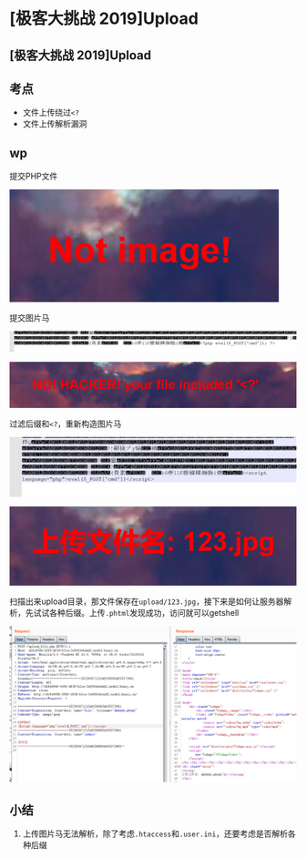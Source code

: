 # \[极客大挑战 2019]Upload

## \[极客大挑战 2019]Upload

## 考点

* 文件上传绕过`<?`
* 文件上传解析漏洞

## wp

提交PHP文件

![](<../.gitbook/assets/image (4) (1) (1).png>)

提交图片马

![](<../.gitbook/assets/image (6).png>)

![](<../.gitbook/assets/image (23).png>)

过滤后缀和`<?`，重新构造图片马

![](<../.gitbook/assets/image (35) (1).png>)

![](<../.gitbook/assets/image (7) (1).png>)

扫描出来upload目录，那文件保存在`upload/123.jpg`，接下来是如何让服务器解析，先试试各种后缀。上传`.phtml`发现成功，访问就可以getshell

![](<../.gitbook/assets/image (26) (1).png>)

## 小结

1. 上传图片马无法解析，除了考虑`.htaccess`和`.user.ini`，还要考虑是否解析各种后缀
